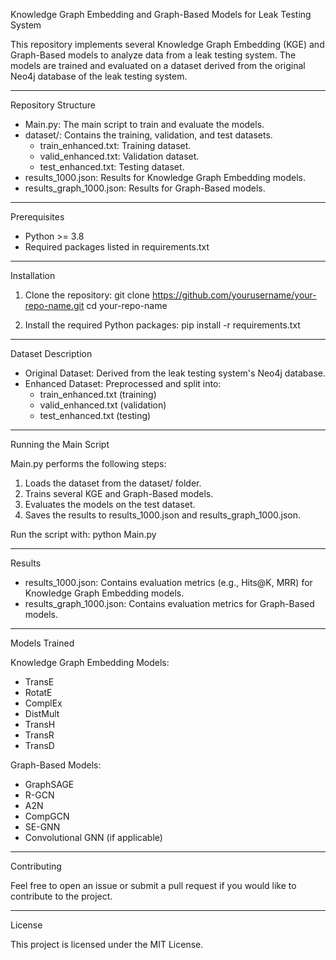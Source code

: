 Knowledge Graph Embedding and Graph-Based Models for Leak Testing System

This repository implements several Knowledge Graph Embedding (KGE) and Graph-Based models to analyze data from a leak testing system. The models are trained and evaluated on a dataset derived from the original Neo4j database of the leak testing system.

--------------------------------------------------------------------------------

Repository Structure

- Main.py: The main script to train and evaluate the models.
- dataset/: Contains the training, validation, and test datasets.
  - train_enhanced.txt: Training dataset.
  - valid_enhanced.txt: Validation dataset.
  - test_enhanced.txt: Testing dataset.
- results_1000.json: Results for Knowledge Graph Embedding models.
- results_graph_1000.json: Results for Graph-Based models.

--------------------------------------------------------------------------------

Prerequisites

- Python >= 3.8
- Required packages listed in requirements.txt

--------------------------------------------------------------------------------

Installation

1. Clone the repository:
   git clone https://github.com/yourusername/your-repo-name.git
   cd your-repo-name

2. Install the required Python packages:
   pip install -r requirements.txt

--------------------------------------------------------------------------------

Dataset Description

- Original Dataset: Derived from the leak testing system's Neo4j database.
- Enhanced Dataset: Preprocessed and split into:
  - train_enhanced.txt (training)
  - valid_enhanced.txt (validation)
  - test_enhanced.txt (testing)

--------------------------------------------------------------------------------

Running the Main Script

Main.py performs the following steps:
1. Loads the dataset from the dataset/ folder.
2. Trains several KGE and Graph-Based models.
3. Evaluates the models on the test dataset.
4. Saves the results to results_1000.json and results_graph_1000.json.

Run the script with:
python Main.py

--------------------------------------------------------------------------------

Results

- results_1000.json: Contains evaluation metrics (e.g., Hits@K, MRR) for Knowledge Graph Embedding models.
- results_graph_1000.json: Contains evaluation metrics for Graph-Based models.

--------------------------------------------------------------------------------

Models Trained

Knowledge Graph Embedding Models:
- TransE
- RotatE
- ComplEx
- DistMult
- TransH
- TransR
- TransD

Graph-Based Models:
- GraphSAGE
- R-GCN
- A2N
- CompGCN
- SE-GNN
- Convolutional GNN (if applicable)

--------------------------------------------------------------------------------

Contributing

Feel free to open an issue or submit a pull request if you would like to contribute to the project.

--------------------------------------------------------------------------------

License

This project is licensed under the MIT License.
